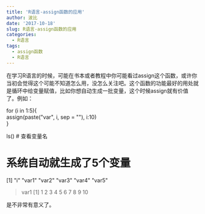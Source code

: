 ```yaml
---
title: 'R语言-assign函数的应用'
author: 波比
date: '2017-10-18'
slug: R语言-assign函数的应用
categories:
  - R语言
tags:
  - assign函数
  - R语言
---
```


在学习R语言的时候，可能在书本或者教程中你可能看过assign这个函数，或许你当初会觉得这个可能不知道怎么用，没怎么关注吧。这个函数的功能最好的用处就是循环中给变量赋值，比如你想自动生成一批变量，这个时候assign就有价值了。例如：

for (i in 1:5){  
  assign(paste("var", i, sep = ""), i:10)  
}

ls() # 查看变量名

# 系统自动就生成了5个变量
\[1\] "i"     "var1" "var2" "var3" "var4" "var5"

>var1
\[1\] 1 2 3 4 5 6 7 8 9 10

是不非常有意义了。